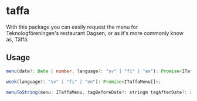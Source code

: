 # taffa
With this package you can easily request the menu for Teknologföreningen's restaurant Dagsen, or as it's more commonly know as, Täffä.

## Usage
```ts
menu(date?: Date | number, language?: "sv" | "fi" | "en"): Promise<ITaffaMenu>;

week(language?: "sv" | "fi" | "en"): Promise<ITaffaMenu[]>;

menuToString(menu: ITaffaMenu, tagBeforeDate?: stringm tagAfterDate?: string): string;
```

